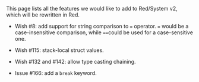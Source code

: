 This page lists all the features we would like to add to Red/System v2, which will be rewritten in Red.

* Wish #8: add support for string comparison to `=` operator. `=` would be a case-insensitive comparison, while `==`could be used for a case-sensitive one.

* Wish #115: stack-local struct values.

* Wish #132 and #142: allow type casting chaining.

* Issue #166: add a `break` keyword.